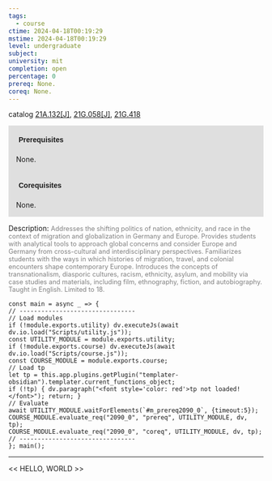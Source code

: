 ```yaml
---
tags:
  - course
ctime: 2024-04-18T00:19:29
mstime: 2024-04-18T00:19:29
level: undergraduate
subject: 
university: mit
completion: open
percentage: 0
prereq: None.
coreq: None.
---
```


catalog [21A.132[J]](http://student.mit.edu/catalog/m21Aa.html#21A.132), [21G.058[J]](http://student.mit.edu/catalog/m21Ga.html#21G.058), [21G.418](http://student.mit.edu/catalog/m21Ge.html#21G.418)

<span style="display: block; padding: 15px; background-color: rgb(100, 100, 100, 0.2);"><font id="m_prereq2090_0" style="display: block; font-family: Arial, sans-serif; font-weight: bold; padding: 5px">Prerequisites</font><br><span id="prereq2090_0">None.</span></span>
<span style="display: block; padding: 15px; background-color: rgb(100, 100, 100, 0.2);"><font id="m_coreq2090_0" style="display: block; font-family: Arial, sans-serif; font-weight: bold; padding: 5px">Corequisites</font><br><span id="coreq2090_0">None.</span></span>

<font style="">Description:</font>
<font style="color: grey; font-size: 0.8rem;">Addresses the shifting politics of nation, ethnicity, and race in the context of migration and globalization in Germany and Europe. Provides students with analytical tools to approach global concerns and consider Europe and Germany from cross-cultural and interdisciplinary perspectives. Familiarizes students with the ways in which histories of migration, travel, and colonial encounters shape contemporary Europe. Introduces the concepts of transnationalism, diasporic cultures, racism, ethnicity, asylum, and mobility via case studies and materials, including film, ethnography, fiction, and autobiography. Taught in English. Limited to 18.</font>

```dataviewjs
const main = async _ => {
// --------------------------------
// Load modules
if (!module.exports.utility) dv.executeJs(await dv.io.load("Scripts/utility.js"));
const UTILITY_MODULE = module.exports.utility;
if (!module.exports.course) dv.executeJs(await dv.io.load("Scripts/course.js"));
const COURSE_MODULE = module.exports.course;
// Load tp
let tp = this.app.plugins.getPlugin("templater-obsidian").templater.current_functions_object;
if (!tp) { dv.paragraph("<font style='color: red'>tp not loaded!</font>"); return; }
// Evaluate
await UTILITY_MODULE.waitForElements(`#m_prereq2090_0`, {timeout:5});
COURSE_MODULE.evaluate_req("2090_0", "prereq", UTILITY_MODULE, dv, tp);
COURSE_MODULE.evaluate_req("2090_0", "coreq", UTILITY_MODULE, dv, tp);
// --------------------------------
}; main();
```

---

<< HELLO, WORLD >>
